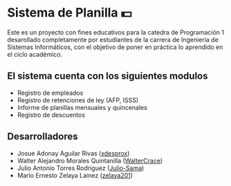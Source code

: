 # Sistema de Planilla 💵
Este es un proyecto con fines educativos para la catedra de Programación 1 desarollado completamente por estudiantes de la carrera de Ingeniería de Sistemas Informáticos, con el objetivo de poner en práctica lo aprendido en el ciclo académico.

## El sistema cuenta con los siguientes modulos
* Registro de empleados
* Registro de retenciones de ley (AFP, ISSS)
* Informe de planillas mensuales y quincenales
* Registro de descuentos

## Desarrolladores
* Josue Adonay Aguilar Rivas ([xdesprox](http://github.com/xdesprox "xdesprox"))
* Walter Alejandro Morales Quintanilla ([WalterCrace](https://github.com/WalterCrace "WalterCrace"))
* Julio Antonio Torres Rodriguez ([Julio-Sama](http://github.com/Julio-Sama "Julio-Sama"))
* Mario Ernesto Zelaya Lainez ([zelaya201](https://github.com/zelaya201 "zelaya201"))
